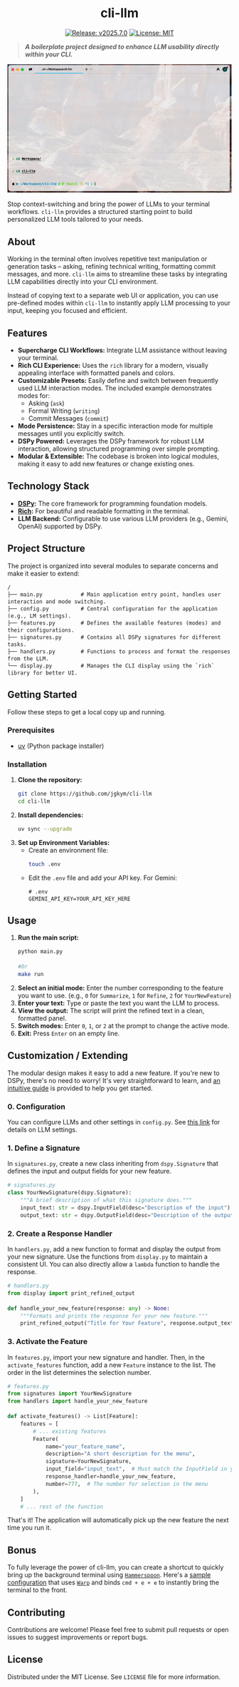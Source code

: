 <div align='center'>
<h1>cli-llm</h1>

[![Release: v2025.7.0](https://img.shields.io/badge/Release-v2025.7.0-blue.svg)]()
[![License: MIT](https://img.shields.io/badge/License-MIT-yellow.svg)](https://opensource.org/licenses/MIT)
</div>

> ***A boilerplate project designed to enhance LLM usability directly within your CLI.***

![demo](assets/demo.gif)

Stop context-switching and bring the power of LLMs to your terminal workflows. `cli-llm` provides a structured starting point to build personalized LLM tools tailored to your needs.

## About

Working in the terminal often involves repetitive text manipulation or generation tasks – asking, refining technical writing, formatting commit messages, and more. `cli-llm` aims to streamline these tasks by integrating LLM capabilities directly into your CLI environment.

Instead of copying text to a separate web UI or application, you can use pre-defined modes within `cli-llm` to instantly apply LLM processing to your input, keeping you focused and efficient.

## Features

*   **Supercharge CLI Workflows:** Integrate LLM assistance without leaving your terminal.
*   **Rich CLI Experience:** Uses the `rich` library for a modern, visually appealing interface with formatted panels and colors.
*   **Customizable Presets:** Easily define and switch between frequently used LLM interaction modes. The included example demonstrates modes for:
    *   Asking (`ask`)
    *   Formal Writing (`writing`)
    *   Commit Messages (`commit`)
*   **Mode Persistence:** Stay in a specific interaction mode for multiple messages until you explicitly switch.
*   **DSPy Powered:** Leverages the DSPy framework for robust LLM interaction, allowing structured programming over simple prompting.
*   **Modular & Extensible:** The codebase is broken into logical modules, making it easy to add new features or change existing ones.

## Technology Stack

*   **[DSPy](https://dspy.ai/):** The core framework for programming foundation models.
*   **[Rich](https://github.com/Textualize/rich):** For beautiful and readable formatting in the terminal.
*   **LLM Backend:** Configurable to use various LLM providers (e.g., Gemini, OpenAI) supported by DSPy.

## Project Structure

The project is organized into several modules to separate concerns and make it easier to extend:

```
/
├── main.py            # Main application entry point, handles user interaction and mode switching.
├── config.py          # Central configuration for the application (e.g., LM settings).
├── features.py        # Defines the available features (modes) and their configurations.
├── signatures.py      # Contains all DSPy signatures for different tasks.
├── handlers.py        # Functions to process and format the responses from the LLM.
└── display.py         # Manages the CLI display using the `rich` library for better UI.
```

## Getting Started

Follow these steps to get a local copy up and running.

### Prerequisites

*   [uv](https://docs.astral.sh/uv/getting-started/installation/) (Python package installer)

### Installation

1.  **Clone the repository:**
    ```bash
    git clone https://github.com/jgkym/cli-llm
    cd cli-llm
    ```
2.  **Install dependencies:**
    ```bash
    uv sync --upgrade
    ```
3.  **Set up Environment Variables:**
    *   Create an environment file:
        ```bash
        touch .env
        ```
    *   Edit the `.env` file and add your API key. For Gemini:
        ```dotenv
        # .env
        GEMINI_API_KEY=YOUR_API_KEY_HERE
        ```

## Usage

1.  **Run the main script:**
    ```bash
    python main.py

    #Or
    make run
    ```
2.  **Select an initial mode:** Enter the number corresponding to the feature you want to use. (e.g., `0` for `Summarize`, `1` for `Refine`, `2` for `YourNewFeature`)
3.  **Enter your text:** Type or paste the text you want the LLM to process.
4.  **View the output:** The script will print the refined text in a clean, formatted panel.
5.  **Switch modes:** Enter `0`, `1`, or `2` at the prompt to change the active mode.
6.  **Exit:** Press `Enter` on an empty line.

## Customization / Extending

The modular design makes it easy to add a new feature. If you're new to DSPy, there's no need to worry! It's very straightforward to learn, and [an intuitive guide](https://dspy.ai/learn/) is provided to help you get started.  

### 0. Configuration

You can configure LLMs and other settings in `config.py`. See [this link](https://dspy.ai/api/models/LM/) for details on LLM settings.


### 1. Define a Signature

In `signatures.py`, create a new class inheriting from `dspy.Signature` that defines the input and output fields for your new feature.

```python
# signatures.py
class YourNewSignature(dspy.Signature):
    """A brief description of what this signature does."""
    input_text: str = dspy.InputField(desc="Description of the input")
    output_text: str = dspy.OutputField(desc="Description of the output")
```

### 2. Create a Response Handler

In `handlers.py`, add a new function to format and display the output from your new signature. Use the functions from `display.py` to maintain a consistent UI. You can also directly allow a `lambda` function to handle the response.

```python
# handlers.py
from display import print_refined_output

def handle_your_new_feature(response: any) -> None:
    """Formats and prints the response for your new feature."""
    print_refined_output("Title for Your Feature", response.output_text)
```

### 3. Activate the Feature

In `features.py`, import your new signature and handler. Then, in the `activate_features` function, add a new `Feature` instance to the list. The order in the list determines the selection number.

```python
# features.py
from signatures import YourNewSignature
from handlers import handle_your_new_feature

def activate_features() -> List[Feature]:
    features = [
        # ... existing features
        Feature(
            name="your_feature_name",
            description="A short description for the menu",
            signature=YourNewSignature,
            input_field="input_text",  # Must match the InputField in your signature
            response_handler=handle_your_new_feature,
            number=777,  # The number for selection in the menu
        ),
    ]
    # ... rest of the function
```

That's it! The application will automatically pick up the new feature the next time you run it.

## Bonus

To fully leverage the power of cli-llm, you can create a shortcut to quickly bring up the background terminal using [`Hammerspoon`](https://www.hammerspoon.org/). Here's a [sample configuration](init.lua) that uses [`Warp`](https://www.warp.dev/) and binds `cmd + e + e` to instantly bring the terminal to the front.

## Contributing

Contributions are welcome! Please feel free to submit pull requests or open issues to suggest improvements or report bugs.

## License

Distributed under the MIT License. See `LICENSE` file for more information.
